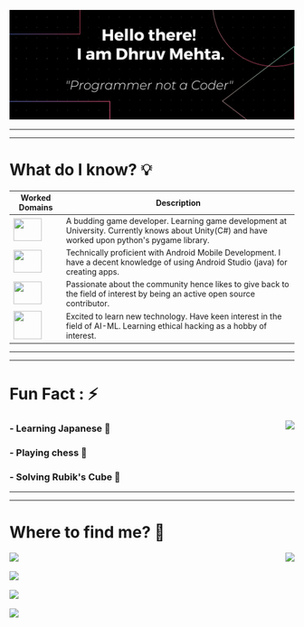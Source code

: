 ![Banner Image](https://github.com/Dhruv-194/Dhruv-194/blob/master/Images/GithubReadme%20BAnner%20long%20(1).png)

--- 



---


# What do I know? :bulb:

| Worked Domains | Description | 
| ---------------------------------------------------------------------------------------------------------------------- | --------------- | 
| <img src = "https://www.iconfinder.com/data/icons/ionicons/512/icon-game-controller-b-512.png" width="50" height="40"> | A budding game developer. Learning game development at University. Currently knows about Unity(C#) and have worked upon python's pygame library. | 
| <img src = "https://cdn.jsdelivr.net/npm/simple-icons@v3/icons/android.svg" width="50" height="40"> | Technically proficient with Android Mobile Development. I have a decent knowledge of using Android Studio (java) for creating apps.| 
| <img src = "https://cdn.jsdelivr.net/npm/simple-icons@v3/icons/opensourceinitiative.svg" width="50" height="40"> | Passionate about the community hence likes to give back to the field of interest by being an active open source contributor.|
| <img src = "https://www.iconfinder.com/data/icons/font-awesome/1792/pied-piper-alt-512.png" width="50" height="50"> | Excited to learn new technology. Have keen interest in the field of AI-ML. Learning ethical hacking as a hobby of interest. | 


--- 



---

# Fun Fact : :zap:
<img align="right" src="https://emoji.gg/assets/emoji/2811_DanceAmongStick.gif" />

### - Learning Japanese :japanese_castle:
### - Playing chess :white_square_button:
### - Solving Rubik's Cube :100:


--- 



---

# Where to find me? :thinking:                
<img align="right" src="https://emoji.gg/assets/emoji/6738_WaddlingDuck.gif" />

<p><a href="https://twitter.com/wilder569"><img src= "https://img.shields.io/badge/twitter-%231DA1F2.svg?&style=for-the-badge&logo=twitter&logoColor=white"></a></p>
<p><a href="https://twitter.com/wilder569"><img src= "https://img.shields.io/badge/linkedin-%230077B5.svg?&style=for-the-badge&logo=linkedin&logoColor=white
"></a></p>
<p><a href="https://twitter.com/wilder569"><img src= "https://img.shields.io/badge/DEV.TO-%230A0A0A.svg?&style=for-the-badge&logo=dev-dot-to&logoColor=white"></a></p>
<p><a href="https://twitter.com/wilder569"><img src= "https://img.shields.io/badge/gitlab-%23330f63.svg?&style=for-the-badge&logo=gitlab&logoColor=white"></a></p>
